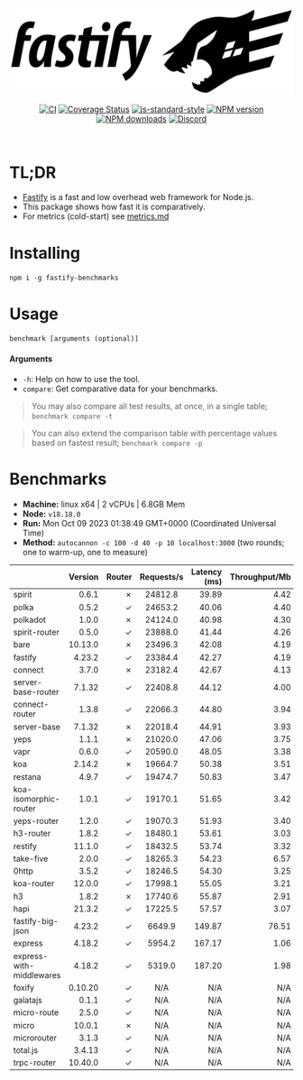 <div align="center">
  <img src="https://github.com/fastify/graphics/raw/HEAD/fastify-landscape-outlined.svg" width="650" height="auto"/>
</div>

<div align="center">

[![CI](https://github.com/fastify/fastify/workflows/ci/badge.svg)](https://github.com/fastify/fastify/actions/workflows/ci.yml)
[![Coverage Status](https://coveralls.io/repos/github/fastify/fastify/badge.svg?branch=master)](https://coveralls.io/github/fastify/fastify?branch=master)
[![js-standard-style](https://img.shields.io/badge/code%20style-standard-brightgreen.svg?style=flat)](http://standardjs.com/)
[![NPM version](https://img.shields.io/npm/v/fastify.svg?style=flat)](https://www.npmjs.com/package/fastify)
[![NPM downloads](https://img.shields.io/npm/dm/fastify.svg?style=flat)](https://www.npmjs.com/package/fastify) [![Discord](https://img.shields.io/discord/725613461949906985)](https://discord.gg/fastify)

</div>
<br />

# TL;DR

* [Fastify](https://github.com/fastify/fastify) is a fast and low overhead web framework for Node.js.
* This package shows how fast it is comparatively.
* For metrics (cold-start) see [metrics.md](./METRICS.md)

# Installing

```
npm i -g fastify-benchmarks
```

# Usage

```
benchmark [arguments (optional)]
```

#### Arguments

* `-h`: Help on how to use the tool.
* `compare`: Get comparative data for your benchmarks.

> You may also compare all test results, at once, in a single table; `benchmark compare -t`

> You can also extend the comparison table with percentage values based on fastest result; `benchmark compare -p`
# Benchmarks

* __Machine:__ linux x64 | 2 vCPUs | 6.8GB Mem
* __Node:__ `v18.18.0`
* __Run:__ Mon Oct 09 2023 01:38:49 GMT+0000 (Coordinated Universal Time)
* __Method:__ `autocannon -c 100 -d 40 -p 10 localhost:3000` (two rounds; one to warm-up, one to measure)

|                          | Version | Router | Requests/s | Latency (ms) | Throughput/Mb |
| :--                      | --:     | --:    | :-:        | --:          | --:           |
| spirit                   | 0.6.1   | ✗      | 24812.8    | 39.89        | 4.42          |
| polka                    | 0.5.2   | ✓      | 24653.2    | 40.06        | 4.40          |
| polkadot                 | 1.0.0   | ✗      | 24124.0    | 40.98        | 4.30          |
| spirit-router            | 0.5.0   | ✓      | 23888.0    | 41.44        | 4.26          |
| bare                     | 10.13.0 | ✗      | 23496.3    | 42.08        | 4.19          |
| fastify                  | 4.23.2  | ✓      | 23384.4    | 42.27        | 4.19          |
| connect                  | 3.7.0   | ✗      | 23182.4    | 42.67        | 4.13          |
| server-base-router       | 7.1.32  | ✓      | 22408.8    | 44.12        | 4.00          |
| connect-router           | 1.3.8   | ✓      | 22066.3    | 44.80        | 3.94          |
| server-base              | 7.1.32  | ✗      | 22018.4    | 44.91        | 3.93          |
| yeps                     | 1.1.1   | ✗      | 21020.0    | 47.06        | 3.75          |
| vapr                     | 0.6.0   | ✓      | 20590.0    | 48.05        | 3.38          |
| koa                      | 2.14.2  | ✗      | 19664.7    | 50.38        | 3.51          |
| restana                  | 4.9.7   | ✓      | 19474.7    | 50.83        | 3.47          |
| koa-isomorphic-router    | 1.0.1   | ✓      | 19170.1    | 51.65        | 3.42          |
| yeps-router              | 1.2.0   | ✓      | 19070.3    | 51.93        | 3.40          |
| h3-router                | 1.8.2   | ✓      | 18480.1    | 53.61        | 3.03          |
| restify                  | 11.1.0  | ✓      | 18432.5    | 53.74        | 3.32          |
| take-five                | 2.0.0   | ✓      | 18265.3    | 54.23        | 6.57          |
| 0http                    | 3.5.2   | ✓      | 18246.5    | 54.30        | 3.25          |
| koa-router               | 12.0.0  | ✓      | 17998.1    | 55.05        | 3.21          |
| h3                       | 1.8.2   | ✗      | 17740.6    | 55.87        | 2.91          |
| hapi                     | 21.3.2  | ✓      | 17225.5    | 57.57        | 3.07          |
| fastify-big-json         | 4.23.2  | ✓      | 6649.9     | 149.87       | 76.51         |
| express                  | 4.18.2  | ✓      | 5954.2     | 167.17       | 1.06          |
| express-with-middlewares | 4.18.2  | ✓      | 5319.0     | 187.20       | 1.98          |
| foxify                   | 0.10.20 | ✓      | N/A        | N/A          | N/A           |
| galatajs                 | 0.1.1   | ✓      | N/A        | N/A          | N/A           |
| micro-route              | 2.5.0   | ✓      | N/A        | N/A          | N/A           |
| micro                    | 10.0.1  | ✗      | N/A        | N/A          | N/A           |
| microrouter              | 3.1.3   | ✓      | N/A        | N/A          | N/A           |
| total.js                 | 3.4.13  | ✓      | N/A        | N/A          | N/A           |
| trpc-router              | 10.40.0 | ✓      | N/A        | N/A          | N/A           |
